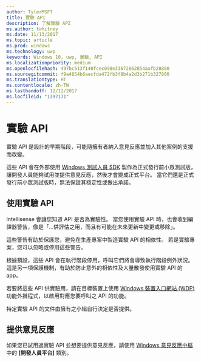```yaml
---
author: TylerMSFT
title: 實驗 API
description: 了解實驗 API
ms.author: twhitney
ms.date: 11/13/2017
ms.topic: article
ms.prod: windows
ms.technology: uwp
keywords: Windows 10, uwp, 實驗, API
ms.localizationpriority: medium
ms.openlocfilehash: 497bc513f140fcec098e33672862854aafb28800
ms.sourcegitcommit: f9a4854b6aecfda472fb3f8b4a2d3b271b327800
ms.translationtype: HT
ms.contentlocale: zh-TW
ms.lasthandoff: 12/12/2017
ms.locfileid: "1397171"
---
```

# <a name="experimental-apis"></a>實驗 API

實驗 API 是設計的早期階段，可能隨擁有者納入意見反應並加入其他案例的支援而改變。

這些 API 會在外部使用 [Windows 測試人員 SDK](https://www.microsoft.com/en-us/software-download/windowsinsiderpreviewSDK) 製作為正式發行前小眾測試版，讓開發人員能夠試用並提供意見反應，然後才會變成正式平台。 當它們還是正式發行前小眾測試版時，無法保證其穩定性或做出承諾。

## <a name="consuming-experimental-apis"></a>使用實驗 API
Intellisense 會讓您知道 API 是否為實驗性。 當您使用實驗 API 時，也會收到編譯器警告，像是「...供評估之用，而且有可能在未來更新中變更或移除」。

這些警告有助於保護您，避免在生產專案中製造實驗 API 的相依性。 若是實驗專案，您可以忽略或停用這些警告。

根據預設，這些 API 會在執行階段停用，呼叫它們將會導致執行階段例外狀況。 這是另一項保護機制，有助於防止意外的相依性及大量散發使用實驗 API 的 app。

若要將這些 API 供實驗用，請在目標裝置上使用 [Windows 裝置入口網站 (WDP)](https://docs.microsoft.com/en-us/windows/uwp/debug-test-perf/device-portal) 功能外掛程式，以啟用對應您要呼叫之 API 的功能。

特定實驗 API 的文件由擁有之小組自行決定是否提供。

## <a name="providing-feedback"></a>提供意見反應

如果您已試用過實驗 API 並想要提供意見反應，請使用 [Windows 意見反應中樞](https://support.microsoft.com/en-us/help/4021566/windows-10-send-feedback-to-microsoft-with-feedback-hub-app)中的 **\[開發人員平台\]** 類別。